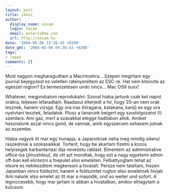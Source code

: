 ```yaml
---
layout: post
title: ikkai
author:
  display_name: sesam
  login: sesam
  email: petersz@me.com
  url: http://sesam.hu
date: '2004-05-08 13:36:43 +0200'
date_gmt: '2004-05-08 04:36:43 +0200'
tags:
- Japan
comments: []
---
```


Most nagyon megharagudtam a Macintoshra... Szepen megirtam egy journal bejegyzest es veletlen ratenyereltem az ESC-re. Hat nem kitorolte az egeszet rogton? Es termeszetesen undo nincs... Mac OS9 suxx!

Whatever; megprobalom reprodukalni: Szoval hiaba jartunk csak ket napot orakra, teljesen lefaradtam. Raadasul elterjedt a hir, hogy 20-an nem orak lesznek, hanem vizsga. Egy ora iras (hiragana, katakana, kanji) es egy ora nyelvtani tesztek, feladatok. Plusz a tanarunk beigert egy szodolgozatot (!) szerdara. Ami gaz, mert a szavakkal elegge hadilabon allok. Amiket hasznalunk azzal nincs gond, de vannak, amik egyszeruen sohasem jutnak az eszembe.

Hiaba vagyok itt mar egy honapja, a Japanoknak neha meg mindig sikerul raszedniuk a szokasaikkal. Tortent, hogy be akartam fizetni a kozos helyisegek karbantartasi dija nevezetu rablast. Elmentem az administrative office-ba (jimushitsu), de ott azt mondtak, hogy ezt a nagy egyetemi admin off-ban kell elintezni a foepulet elso emeleten. Felbattyogtam tehat az elsore es nekikezdtem megkeresni a hivatalt. Persze nem talaltam, hiszen Japanban nincs foldszint, hanem a foldszintet rogton elso emeletnek hivjak. Ami nalunk elso emelet az itt mar a masodik, und so weiter und sofort. A legviccesebb, hogy mar jartam is abban a hivatalban, amikor elhagytam a kulcsom.
